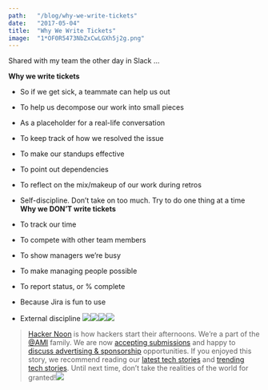 ```yaml
---
path:	"/blog/why-we-write-tickets"
date:	"2017-05-04"
title:	"Why We Write Tickets"
image:	"1*OF0R5473NbZxCwLGXh5j2g.png"
---
```


Shared with my team the other day in Slack …

**Why we write tickets**

* So if we get sick, a teammate can help us out
* To help us decompose our work into small pieces
* As a placeholder for a real-life conversation
* To keep track of how we resolved the issue
* To make our standups effective
* To point out dependencies
* To reflect on the mix/makeup of our work during retros
* Self-discipline. Don’t take on too much. Try to do one thing at a time
**Why we DON’T write tickets**

* To track our time
* To compete with other team members
* To show managers we’re busy
* To make managing people possible
* To report status, or % complete
* Because Jira is fun to use
* External discipline
![](/images/1*OF0R5473NbZxCwLGXh5j2g.png)[![](/images/1*0hqOaABQ7XGPT-OYNgiUBg.png)](http://bit.ly/HackernoonFB)[![](/images/1*Vgw1jkA6hgnvwzTsfMlnpg.png)](https://goo.gl/k7XYbx)[![](/images/1*gKBpq1ruUi0FVK2UM_I4tQ.png)](https://goo.gl/4ofytp)
> [Hacker Noon](http://bit.ly/Hackernoon) is how hackers start their afternoons. We’re a part of the [@AMI](http://bit.ly/atAMIatAMI) family. We are now [accepting submissions](http://bit.ly/hackernoonsubmission) and happy to [discuss advertising & sponsorship](mailto:partners@amipublications.com) opportunities.
> If you enjoyed this story, we recommend reading our [latest tech stories](http://bit.ly/hackernoonlatestt) and [trending tech stories](https://hackernoon.com/trending). Until next time, don’t take the realities of the world for granted!![](/images/1*35tCjoPcvq6LbB3I6Wegqw.jpeg)